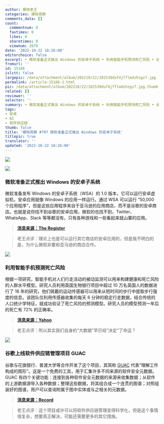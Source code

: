 ```yaml
---
author: 硬核老王
categories: 硬核观察
comments_data: []
count:
  commentnum: 0
  favtimes: 0
  likes: 0
  sharetimes: 0
  viewnum: 2679
date: '2022-10-22 18:26:00'
editorchoice: false
excerpt: • 微软准备正式推出 Windows 的安卓子系统 • 利用智能手机预测死亡风险 • 谷歌上线软件供应链管理项目 GUAC
fromurl: ''
id: 15166
islctt: false
largepic: /data/attachment/album/202210/22/182539duf4jfflmdzhzgz7.jpg
permalink: /article-15166-1.html
pic: /data/attachment/album/202210/22/182539duf4jfflmdzhzgz7.jpg.thumb.jpg
related: []
reviewer: ''
selector: ''
summary: • 微软准备正式推出 Windows 的安卓子系统 • 利用智能手机预测死亡风险 • 谷歌上线软件供应链管理项目 GUAC
tags:
- 安卓
- AI
- 软件供应链
thumb: false
title: '硬核观察 #797 微软准备正式推出 Windows 的安卓子系统'
titlepic: true
translator: ''
updated: '2022-10-22 18:26:00'
---
```


![](/data/attachment/album/202210/22/182539duf4jfflmdzhzgz7.jpg)


![](/data/attachment/album/202210/22/182546tp8unwu88kxlqbbj.jpg)


### 微软准备正式推出 Windows 的安卓子系统


微软准备发布 Windows 的安卓子系统（WSA）的 1.0 版本，它可以运行安卓虚拟机，安卓应用就像 Windows 的应用一样运行。通过 WSA 可以运行 “50,000 个应用程序”，但是这些应用程序来自于亚马逊的应用商店，而不是谷歌的安卓商店。也就是说你找不到谷歌的安卓应用，微软的也找不到，Twitter、WhatsApp、Slack 等等都没有，只有各种游戏和一些看起来就山寨的应用。



> 
> **[消息来源：The Register](https://www.theregister.com/2022/10/21/windows_subsystem_for_android_released/)**
> 
> 
> 



> 
> 老王点评：理论上也是可以运行其它商店的安卓应用的，但是我不明白的是，为什么微软非要和亚马逊的商店合作。
> 
> 
> 


![](/data/attachment/album/202210/22/182555aizwd5sfh4itg43d.jpg)


### 利用智能手机预测死亡风险


根据一项研究，智能手机对人们行走活动的被动监测可以用来构建健康和死亡风险的人群水平模型。研究人员利用英国生物银行项目中超过 10 万名英国人的数据进行了 16 年的研究，他们佩戴的运动传感器可以用来从短时间的步行中提取步行强度的信息。该团队仅利用传感器收集的每天 6 分钟的稳定行走数据，结合传统的人口统计学特征，就成功验证了死亡风险的预测模型。研究人员的模型预测一年后的死亡有 72% 的正确率。



> 
> **[消息来源：Yahoo](https://uk.sports.yahoo.com/news/scientists-found-way-predict-death-183348314.html)**
> 
> 
> 



> 
> 老王点评：所以其实我们自身的“大数据”早已经“决定”了命运？
> 
> 
> 


![](/data/attachment/album/202210/22/182614icw6f66wyvi92nn2.jpg)


### 谷歌上线软件供应链管理项目 GUAC


谷歌与花旗银行、普渡大学等合作开发了这个项目，其简称 [GUAC](https://github.com/guacsec/guac) 代表“理解工件构成的图形”。这是一个免费的工具，用于汇集许多不同来源的软件安全元数据。GUAC 有四个关键功能：连接到各种软件安全元数据的来源来收集数据；从软件的上游数据源导入各种数据；整理这些数据，将其组合成一个连贯的图谱；对照组装好的图谱，用户可以查询附属于图中实体或与之相关的元数据。



> 
> **[消息来源：Record](https://therecord.media/google-announces-guac-open-source-project-on-software-supply-chains/)**
> 
> 
> 



> 
> 老王点评：这个项目或许可以将软件供应链管理变得科学化，但是这个事情很复杂，想要真正解决，可能还需要更多的其它措施。
> 
> 
>